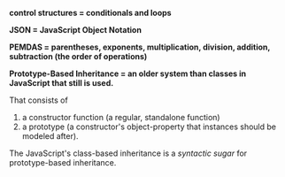 **control structures = conditionals and loops**

**JSON = JavaScript Object Notation**

**PEMDAS = parentheses, exponents, multiplication, division, addition, subtraction (the order of operations)**

**Prototype-Based Inheritance = an older system than classes in JavaScript that still is used.**

That consists of 
1) a constructor function (a regular, standalone function) 
2) a prototype (a constructor's object-property that instances should be modeled after).

The JavaScript's class-based inheritance is a *syntactic sugar* for prototype-based inheritance.